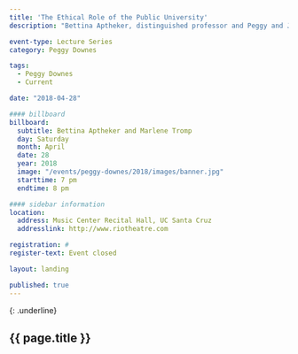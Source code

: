 ```yaml
---
title: 'The Ethical Role of the Public University'
description: "Bettina Aptheker, distinguished professor and Peggy and Jack Baskin Foundation Presidential Chair for Feminist Studies, delivered the weekend’s faculty keynote address and 2018’s Baskin Ethics Lecture."

event-type: Lecture Series
category: Peggy Downes

tags:
  - Peggy Downes
  - Current

date: "2018-04-28"

#### billboard
billboard:
  subtitle: Bettina Aptheker and Marlene Tromp
  day: Saturday
  month: April
  date: 28
  year: 2018
  image: "/events/peggy-downes/2018/images/banner.jpg"
  starttime: 7 pm
  endtime: 8 pm

#### sidebar information
location:
  address: Music Center Recital Hall, UC Santa Cruz
  addresslink: http://www.riotheatre.com

registration: #
register-text: Event closed

layout: landing

published: true
---
```


{: .underline}
## {{ page.title }}
